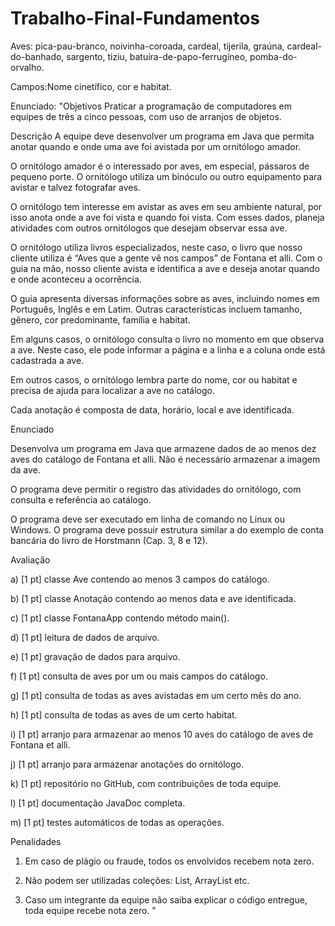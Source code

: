 # Trabalho-Final-Fundamentos

Aves: pica-pau-branco, noivinha-coroada, cardeal, tijerila, graúna, cardeal-do-banhado, sargento, tiziu, batuíra-de-papo-ferrugíneo, pomba-do-orvalho.

Campos:Nome cinetífico, cor e habitat.


Enunciado:
"Objetivos
Praticar a programação de computadores em equipes de três a cinco pessoas, com uso de arranjos de objetos.



Descrição
A equipe deve desenvolver um programa em Java que permita anotar quando e onde uma ave foi avistada por um ornitólogo amador.



O ornitólogo amador é o interessado por aves, em especial, pássaros de pequeno porte. O ornitólogo utiliza um binóculo ou outro equipamento para avistar e talvez fotografar aves.

O ornitólogo tem interesse em avistar as aves em seu ambiente natural, por isso anota onde a ave foi vista e quando foi vista. Com esses dados, planeja atividades com outros ornitólogos que desejam observar essa ave.



O ornitólogo utiliza livros especializados, neste caso, o livro que nosso cliente utiliza é “Aves que a gente vê nos campos” de Fontana et alli. Com o guia na mão, nosso cliente avista e identifica a ave e deseja anotar quando e onde aconteceu a ocorrência.



O guia apresenta diversas informações sobre as aves, incluindo nomes em Português, Inglês e em Latim. Outras características incluem tamanho, gênero, cor predominante, família e habitat.



Em alguns casos, o ornitólogo consulta o livro no momento em que observa a ave. Neste caso, ele pode informar a página e a linha e a coluna onde está cadastrada a ave.

Em outros casos, o ornitólogo lembra parte do nome, cor ou habitat e precisa de ajuda para localizar a ave no catálogo.



Cada anotação é composta de data, horário, local e ave identificada. 



Enunciado

Desenvolva um programa em Java que armazene dados de ao menos dez aves do catálogo de Fontana et alli. Não é necessário armazenar a imagem da ave.

O programa deve permitir o registro das atividades do ornitólogo, com consulta e referência ao catálogo.

O programa deve ser executado em linha de comando no Linux ou Windows.  O programa deve possuir estrutura similar a do exemplo de conta bancária do livro de Horstmann (Cap. 3, 8 e 12).



Avaliação

a) [1 pt] classe Ave contendo ao menos 3 campos do catálogo.

b) [1 pt] classe Anotação contendo ao menos data e ave identificada.

c) [1 pt] classe FontanaApp contendo método main().

d) [1 pt] leitura de dados de arquivo.

e) [1 pt] gravação de dados para arquivo.

f) [1 pt] consulta de aves por um ou mais campos do catálogo. 

g) [1 pt] consulta de todas as aves avistadas em um certo mês do ano.

h) [1 pt] consulta de todas as aves de um certo habitat.

i) [1 pt] arranjo para armazenar ao menos 10 aves do catálogo de aves de Fontana et alli.

j) [1 pt] arranjo para armazenar anotações do ornitólogo.

k) [1 pt] repositório no GitHub, com contribuições de toda equipe.

l) [1 pt] documentação JavaDoc completa.

m) [1 pt] testes automáticos de todas as operações.

  

Penalidades
1) Em caso de plágio ou fraude, todos os envolvidos recebem nota zero.

2) Não podem ser utilizadas coleções: List, ArrayList etc.

3) Caso um integrante da equipe não saiba explicar o código entregue, toda equipe recebe nota zero. "
